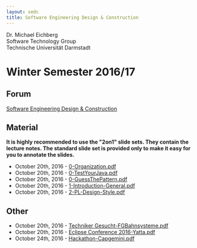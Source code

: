 ```yaml
---
layout: sedc
title: Software Engineering Design & Construction
---
```

Dr. Michael Eichberg  
Software Technology Group  
Technische Universität Darmstadt

# Winter Semester 2016/17

## Forum
[Software Engineering Design & Construction](https://www.fachschaft.informatik.tu-darmstadt.de/forum//viewforum.php?f=234)

## Material

**It is highly recommended to use the "2on1" slide sets. They contain the lecture notes. The standard slide set is provided only to make it easy for you to annotate the slides.**

 * October 20th, 2016 - [0-Organization.pdf](0-Organization.pdf)  
 * October 20th, 2016 - [0-TestYourJava.pdf](0-TestYourJava.pdf)  
 * October 20th, 2016 - [0-GuessThePattern.pdf](0-GuessThePattern.pdf)  
 * October 20th, 2016 - [1-Introduction-General.pdf](1-Introduction-General.pdf)  
 * October 20th, 2016 - [2-PL-Design-Style.pdf](2-PL-Design-Style.pdf)  

## Other
 * October 20th, 2016 - [Techniker Gesucht-FGBahnsysteme.pdf](0-TechnikerGesucht-FGBahnsysteme.pptx) 
 * October 20th, 2016 - [Eclipse Conference 2016-Yatta.pdf](0-EclipseConference2016-Yatta.pdf)  
  * October 24th, 2016 - [Hackathon-Capgemini.pdf](1-Hackathon-Capgemini.png)  